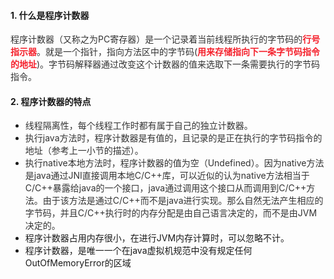 #### 1. 什么是程序计数器
<font style="color:#333333;">程序计数器（</font><font style="color:#333333;">又称之为PC寄存器</font><font style="color:#333333;">）是一个记录着当前线程所执行的字节码的</font>**<font style="color:#F5222D;">行号指示器</font>**<font style="color:#333333;">。就是一个指针，指向方法区中的字节码(</font>**<font style="color:#F5222D;">用来存储指向下一条字节码指令的地址</font>**<font style="color:#333333;">)。字节码解释器通过改变这个计数器的值来选取下一条需要执行的字节码指令。</font>

<font style="color:#333333;"></font>

#### 2. 程序计数器的特点
+ <font style="color:#333333;">线程隔离性，每个线程工作时都有属于自己的独立计数器。</font>
+ <font style="color:#333333;">执行java方法时，程序计数器是有值的，且记录的是正在执行的字节码指令的地址（参考上一小节的描述）。</font>
+ <font style="color:#333333;">执行native本地方法时，程序计数器的值为空（Undefined）。因为native方法是java通过JNI直接调用本地C/C++库，可以近似的认为native方法相当于C/C++暴露给java的一个接口，java通过调用这个接口从而调用到C/C++方法。由于该方法是通过C/C++而不是java进行实现。那么自然无法产生相应的字节码，并且C/C++执行时的内存分配是由自己语言决定的，而不是由JVM决定的。</font>
+ 程序计数器占用内存很小，在进行JVM内存计算时，可以忽略不计。
+ 程序计数器，是唯一一个在java虚拟机规范中没有规定任何OutOfMemoryError的区域

